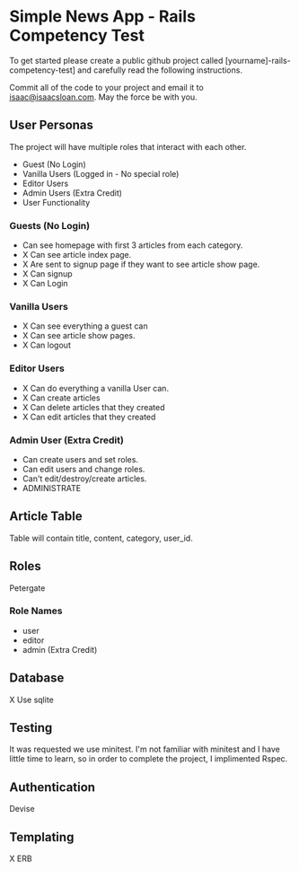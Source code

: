 # Simple News App - Rails Competency Test

To get started please create a public github project called [yourname]-rails-competency-test] and carefully read the following instructions.

Commit all of the code to your project and email it to isaac@isaacsloan.com. May the force be with you.

## User Personas

The project will have multiple roles that interact with each other.

- Guest (No Login)
- Vanilla Users (Logged in - No special role)
- Editor Users
- Admin Users (Extra Credit)
- User Functionality

### Guests (No Login)

- Can see homepage with first 3 articles from each category.
- X Can see article index page.
- X Are sent to signup page if they want to see article show page.
- X Can signup
- X Can Login

### Vanilla Users

- X Can see everything a guest can
- X Can see article show pages.
- X Can logout

### Editor Users

- X Can do everything a vanilla User can.
- X Can create articles
- X Can delete articles that they created
- X Can edit articles that they created

### Admin User (Extra Credit)

- Can create users and set roles.
- Can edit users and change roles.
- Can't edit/destroy/create articles.
- ADMINISTRATE

## Article Table

Table will contain title, content, category, user_id.

## Roles

Petergate

### Role Names

- user
- editor
- admin (Extra Credit)

## Database

X Use sqlite

## Testing

It was requested we use minitest. I'm not familiar with minitest and I have little time to learn, so in order to complete the project, I implimented Rspec.

## Authentication

Devise

## Templating

X ERB